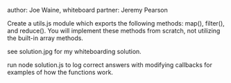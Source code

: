 author: Joe Waine,
whiteboard partner: Jeremy Pearson

Create a utils.js module which exports the following methods: map(), filter(), and reduce(). You will implement these methods from scratch, not utilizing the built-in array methods.

see solution.jpg for my whiteboarding solution.

run node solution.js to log correct answers with modifying callbacks for examples of how the functions work.